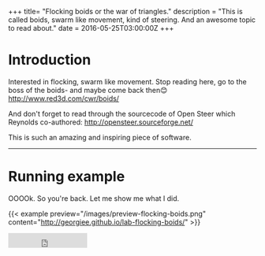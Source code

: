 +++
title= "Flocking boids or the war of triangles."
description = "This is called boids, swarm like movement, kind of steering. And an awesome topic to read about."
date = 2016-05-25T03:00:00Z
+++
# Introduction
Interested in flocking, swarm like movement. Stop reading here,
go to the boss of the boids- and maybe come back then😊
http://www.red3d.com/cwr/boids/

And don't forget to read through the sourcecode of Open Steer which Reynolds co-authored:
http://opensteer.sourceforge.net/

This is such an amazing and inspiring piece of software.

----

# Running example
OOOOk. So you're back. Let me show me what I did.

{{< example
  preview="/images/preview-flocking-boids.png"
  content="http://georgiee.github.io/lab-flocking-boids/" >}}


<div class='lab-sources'>
<iframe src="https://ghbtns.com/github-btn.html?user=georgiee&repo=lab-flocking-boids&type=star&size=large" frameborder="0" scrolling="0" width="160px" height="30px"></iframe>

</div>
